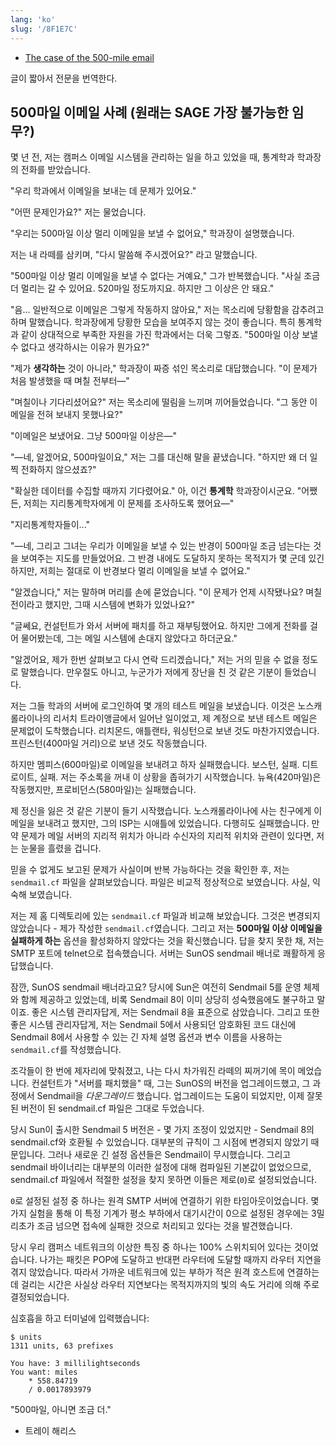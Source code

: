 ```yaml
---
lang: 'ko'
slug: '/8F1E7C'
---
```


- [The case of the 500-mile email](https://www.ibiblio.org/harris/500milemail.html)

글이 짧아서 전문을 번역한다.

## 500마일 이메일 사례 (원래는 SAGE 가장 불가능한 임무?)

몇 년 전, 저는 캠퍼스 이메일 시스템을 관리하는 일을 하고 있었을 때, 통계학과 학과장의 전화를 받았습니다.

"우리 학과에서 이메일을 보내는 데 문제가 있어요."

"어떤 문제인가요?" 저는 물었습니다.

"우리는 500마일 이상 멀리 이메일을 보낼 수 없어요," 학과장이 설명했습니다.

저는 내 라떼를 삼키며, "다시 말씀해 주시겠어요?" 라고 말했습니다.

"500마일 이상 멀리 이메일을 보낼 수 없다는 거예요," 그가 반복했습니다. "사실 조금 더 멀리는 갈 수 있어요. 520마일 정도까지요. 하지만 그 이상은 안 돼요."

"음... 일반적으로 이메일은 그렇게 작동하지 않아요," 저는 목소리에 당황함을 감추려고 하며 말했습니다. 학과장에게 당황한 모습을 보여주지 않는 것이 좋습니다. 특히 통계학과 같이 상대적으로 부족한 자원을 가진 학과에서는 더욱 그렇죠. "500마일 이상 보낼 수 없다고 생각하시는 이유가 뭔가요?"

"제가 **생각하는** 것이 아니라," 학과장이 짜증 섞인 목소리로 대답했습니다. "이 문제가 처음 발생했을 때 며칠 전부터—"

"며칠이나 기다리셨어요?" 저는 목소리에 떨림을 느끼며 끼어들었습니다. "그 동안 이메일을 전혀 보내지 못했나요?"

"이메일은 보냈어요. 그냥 500마일 이상은—"

"—네, 알겠어요, 500마일이요," 저는 그를 대신해 말을 끝냈습니다. "하지만 왜 더 일찍 전화하지 않으셨죠?"

"확실한 데이터를 수집할 때까지 기다렸어요." 아, 이건 **통계학** 학과장이시군요. "어쨌든, 저희는 지리통계학자에게 이 문제를 조사하도록 했어요—"

"지리통계학자들이..."

"—네, 그리고 그녀는 우리가 이메일을 보낼 수 있는 반경이 500마일 조금 넘는다는 것을 보여주는 지도를 만들었어요. 그 반경 내에도 도달하지 못하는 목적지가 몇 군데 있긴 하지만, 저희는 절대로 이 반경보다 멀리 이메일을 보낼 수 없어요."

"알겠습니다," 저는 말하며 머리를 손에 묻었습니다. "이 문제가 언제 시작됐나요? 며칠 전이라고 했지만, 그때 시스템에 변화가 있었나요?"

"글쎄요, 컨설턴트가 와서 서버에 패치를 하고 재부팅했어요. 하지만 그에게 전화를 걸어 물어봤는데, 그는 메일 시스템에 손대지 않았다고 하더군요."

"알겠어요, 제가 한번 살펴보고 다시 연락 드리겠습니다," 저는 거의 믿을 수 없을 정도로 말했습니다. 만우절도 아니고, 누군가가 저에게 장난을 친 것 같은 기분이 들었습니다.

저는 그들 학과의 서버에 로그인하여 몇 개의 테스트 메일을 보냈습니다. 이것은 노스캐롤라이나의 리서치 트라이앵글에서 일어난 일이었고, 제 계정으로 보낸 테스트 메일은 문제없이 도착했습니다. 리치몬드, 애틀랜타, 워싱턴으로 보낸 것도 마찬가지였습니다. 프린스턴(400마일 거리)으로 보낸 것도 작동했습니다.

하지만 멤피스(600마일)로 이메일을 보내려고 하자 실패했습니다. 보스턴, 실패. 디트로이트, 실패. 저는 주소록을 꺼내 이 상황을 좁혀가기 시작했습니다. 뉴욕(420마일)은 작동했지만, 프로비던스(580마일)는 실패했습니다.

제 정신을 잃은 것 같은 기분이 들기 시작했습니다. 노스캐롤라이나에 사는 친구에게 이메일을 보내려고 했지만, 그의 ISP는 시애틀에 있었습니다. 다행히도 실패했습니다. 만약 문제가 메일 서버의 지리적 위치가 아니라 수신자의 지리적 위치와 관련이 있다면, 저는 눈물을 흘렸을 겁니다.

믿을 수 없게도 보고된 문제가 사실이며 반복 가능하다는 것을 확인한 후, 저는 `sendmail.cf` 파일을 살펴보았습니다. 파일은 비교적 정상적으로 보였습니다. 사실, 익숙해 보였습니다.

저는 제 홈 디렉토리에 있는 `sendmail.cf` 파일과 비교해 보았습니다. 그것은 변경되지 않았습니다 - 제가 작성한 `sendmail.cf`였습니다. 그리고 저는 **500마일 이상 이메일을 실패하게 하는** 옵션을 활성화하지 않았다는 것을 확신했습니다. 답을 찾지 못한 채, 저는 SMTP 포트에 telnet으로 접속했습니다. 서버는 SunOS sendmail 배너로 쾌활하게 응답했습니다.

잠깐, SunOS sendmail 배너라고요? 당시에 Sun은 여전히 Sendmail 5를 운영 체제와 함께 제공하고 있었는데, 비록 Sendmail 8이 이미 상당히 성숙했음에도 불구하고 말이죠. 좋은 시스템 관리자답게, 저는 Sendmail 8을 표준으로 삼았습니다. 그리고 또한 좋은 시스템 관리자답게, 저는 Sendmail 5에서 사용되던 암호화된 코드 대신에 Sendmail 8에서 사용할 수 있는 긴 자체 설명 옵션과 변수 이름을 사용하는 `sendmail.cf`를 작성했습니다.

조각들이 한 번에 제자리에 맞춰졌고, 나는 다시 차가워진 라떼의 찌꺼기에 목이 메었습니다. 컨설턴트가 "서버를 패치했을" 때, 그는 SunOS의 버전을 업그레이드했고, 그 과정에서 Sendmail을 _다운그레이드_ 했습니다. 업그레이드는 도움이 되었지만, 이제 잘못된 버전이 된 sendmail.cf 파일은 그대로 두었습니다.

당시 Sun이 출시한 Sendmail 5 버전은 - 몇 가지 조정이 있었지만 - Sendmail 8의 sendmail.cf와 호환될 수 있었습니다. 대부분의 규칙이 그 시점에 변경되지 않았기 때문입니다. 그러나 새로운 긴 설정 옵션들은 Sendmail이 무시했습니다. 그리고 sendmail 바이너리는 대부분의 이러한 설정에 대해 컴파일된 기본값이 없었으므로, sendmail.cf 파일에서 적절한 설정을 찾지 못하면 이들은 제로(`0`)로 설정되었습니다.

`0`로 설정된 설정 중 하나는 원격 SMTP 서버에 연결하기 위한 타임아웃이었습니다. 몇 가지 실험을 통해 이 특정 기계가 평소 부하에서 대기시간이 0으로 설정된 경우에는 3밀리초가 조금 넘으면 접속에 실패한 것으로 처리되고 있다는 것을 발견했습니다.

당시 우리 캠퍼스 네트워크의 이상한 특징 중 하나는 100% 스위치되어 있다는 것이었습니다. 나가는 패킷은 POP에 도달하고 반대편 라우터에 도달할 때까지 라우터 지연을 겪지 않았습니다. 따라서 가까운 네트워크에 있는 부하가 적은 원격 호스트에 연결하는 데 걸리는 시간은 사실상 라우터 지연보다는 목적지까지의 빛의 속도 거리에 의해 주로 결정되었습니다.

심호흡을 하고 터미널에 입력했습니다:

```
$ units
1311 units, 63 prefixes

You have: 3 millilightseconds
You want: miles
    * 558.84719
    / 0.0017893979
```

"500마일, 아니면 조금 더."

- 트레이 해리스
